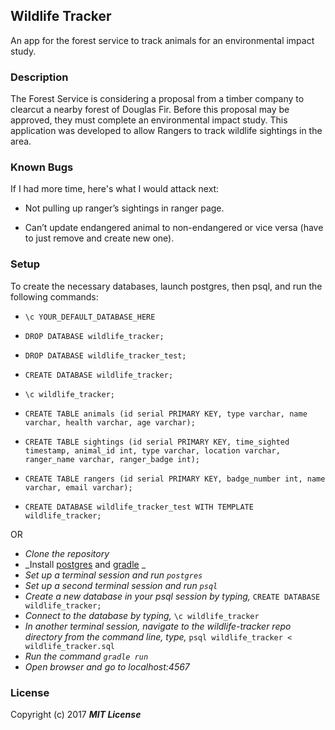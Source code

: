 ## Wildlife Tracker

An app for the forest service to track animals for an environmental impact study.

### Description

The Forest Service is considering a proposal from a timber company to clearcut a nearby forest of Douglas Fir. Before this proposal may be approved, they must complete an environmental impact study. This application was developed to allow Rangers to track wildlife sightings in the area.

### Known Bugs

If I had more time, here's what I would attack next:

* Not pulling up ranger’s sightings in ranger page.

* Can’t update endangered animal to non-endangered or vice versa (have to just remove and create new one).

### Setup

To create the necessary databases, launch postgres, then psql, and run the following commands:

<!-- * `\c mf -->
* `\c YOUR_DEFAULT_DATABASE_HERE`
* `DROP DATABASE wildlife_tracker;`
* `DROP DATABASE wildlife_tracker_test;`

* `CREATE DATABASE wildlife_tracker;`
* `\c wildlife_tracker;`
* `CREATE TABLE animals (id serial PRIMARY KEY, type varchar, name varchar, health varchar, age varchar);`
* `CREATE TABLE sightings (id serial PRIMARY KEY, time_sighted timestamp, animal_id int, type varchar, location varchar, ranger_name varchar, ranger_badge int);`
* `CREATE TABLE rangers (id serial PRIMARY KEY, badge_number int, name varchar, email varchar);`
* `CREATE DATABASE wildlife_tracker_test WITH TEMPLATE wildlife_tracker;`

OR

* _Clone the repository_
* _Install [postgres](https://www.learnhowtoprogram.com/java/database-basics/installing-postgres-300b6a5b-7e65-4c23-b024-3d9e22dc5fe9) and [gradle](https://www.learnhowtoprogram.com/java/behavior-driven-development-with-java-604c2c27-3431-444d-8047-2fb947d022c6/gradle-and-project-dependencies) _
* _Set up a terminal session and run `postgres`_
* _Set up a second terminal session and run `psql`_
* _Create a new database in your psql session by typing,_ `CREATE DATABASE wildlife_tracker;`
* _Connect to the database by typing,_ `\c wildlife_tracker`
* _In another terminal session, navigate to the wildlife-tracker repo directory from the command line, type,_ `psql wildlife_tracker < wildlife_tracker.sql`
* _Run the command `gradle run`_
* _Open browser and go to localhost:4567_

### License

Copyright (c) 2017 **_MIT License_**
